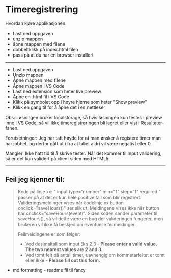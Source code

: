 # Timeregistrering

Hvordan kjøre applikasjonen.

- Last ned oppgaven
- unzip mappen
- åpne mappen med filene
- dobbeltklikk på index.html filen
- pass på at du har en browser installert

---

- Last ned oppgaven
- Unzip mappen
- Åpne mappen med filene
- Åpne mappen i VS Code
- Last ned extension som heter live preview
- Åpne en .html fil i VS Code
- Klikk på symbolet opp i høyre hjørne som heter "Show preview"
- Klikk en gang til for å åpne det i en nettleser

Obs: Løsningen bruker localstorage, så hvis løsningen kun testes i preview inne i VS Code, så vil ikke timeregistreringen bli lagret eller vist i Resultater-fanen.

Forutsetninger:
Jeg har tatt høyde for at man ønsker å registere timer man har jobbet, og derfor gått ut i fra at tallet aldri vil være negativt eller 0.

Mangler:
Ikke hatt tid til å skrive tester.
Når det kommer til Input validering, så er det kun validert på client siden med HTML5.

---

## Feil jeg kjenner til:

> Kode på linje xx: " input type="number" min="1" step="1" required " passer på at det er kun hele positive tall som blir registrert. Valideringsmeldinger vises når kodelinje xx button onclick="saveHours()" ser slik ut. Meldingene vises ikke når button har onclick="saveHours(event)". Siden koden sender parameter til saveHours(), så vil dette være en bug der valideringen fungerer, men brukeren vil ikke få beskjed om eventuelle feilmeldinger.
>
> Feilmeldingene er som følger:
>
> - Ved desimaltall som input Eks 2.3 - **Please enter a valid value. The two nearest values are 2 and 3.**
> - Ved tomt felt på antall timer, uavhengig om kommetarfeltet er tomt eller ikke - **Please fill out this form.**

- md formatting - readme fil til fancy
